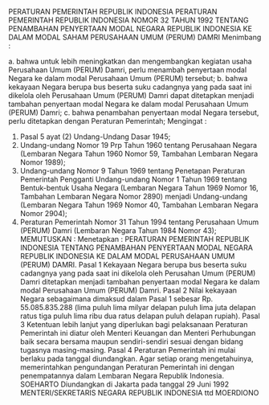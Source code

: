  PERATURAN PEMERINTAH REPUBLIK INDONESIA PERATURAN PEMERINTAH REPUBLIK INDONESIA NOMOR 32 TAHUN 1992 TENTANG PENAMBAHAN PENYERTAAN MODAL NEGARA REPUBLIK INDONESIA KE DALAM MODAL SAHAM PERUSAHAAN UMUM (PERUM) DAMRI
Menimbang :

a. bahwa untuk lebih meningkatkan dan mengembangkan kegiatan usaha Perusahaan Umum (PERUM) Damri, perlu menambah penyertaan modal Negara ke dalam modal Perusahaan Umum (PERUM) tersebut;
b. bahwa kekayaan Negara berupa bus beserta suku cadangnya yang pada saat ini dikelola oleh Perusahaan Umum (PERUM) Damri dapat ditetapkan menjadi tambahan penyertaan modal Negara ke dalam modal Perusahaan Umum (PERUM) Damri;
c. bahwa penambahan penyertaan modal Negara tersebut, perlu ditetapkan dengan Peraturan Pemerintah;
Mengingat :

1. Pasal 5 ayat (2) Undang-Undang Dasar 1945;
2. Undang-undang Nomor 19 Prp Tahun 1960 tentang Perusahaan Negara (Lembaran Negara Tahun 1960 Nomor 59, Tambahan Lembaran Negara Nomor 1989);
3. Undang-undang Nomor 9 Tahun 1969 tentang Penetapan Peraturan Pemerintah Pengganti Undang-undang Nomor 1 Tahun 1969 tentang Bentuk-bentuk Usaha Negara (Lembaran Negara Tahun 1969 Nomor 16, Tambahan Lembaran Negara Nomor 2890) menjadi Undang-undang (Lembaran Negara Tahun 1969 Nomor 40, Tambahan Lembaran Negara Nomor 2904);
5. Peraturan Pemerintah Nomor 31 Tahun 1994 tentang Perusahaan Umum (PERUM) Damri (Lembaran Negara Tahun 1984 Nomor 43);
MEMUTUSKAN :
 Menetapkan : PERATURAN PEMERINTAH REPUBLIK INDONESIA TENTANG PENAMBAHAN PENYERTAAN MODAL NEGARA REPUBLIK INDONESIA KE DALAM MODAL PERUSAHAAN UMUM (PERUM) DAMRI.
Pasal 1
Kekayaan Negara berupa bus beserta suku cadangnya yang pada saat ini dikelola oleh Perusahan Umum (PERUM) Damri ditetapkan menjadi tambahan penyertaan modal Negara ke dalam modal Perusahaan Umum (PERUM) Damri.
Pasal 2
Nilai kekayaan Negara sebagaimana dimaksud dalam Pasal 1 sebesar Rp. 55.085.835.288 (lima puluh lima milyar delapan puluh lima juta delapan ratus tiga puluh lima ribu dua ratus delapan puluh delapan rupiah).
Pasal 3
Ketentuan lebih lanjut yang diperlukan bagi pelaksanaan Peraturan Pemerintah ini diatur oleh Menteri Keuangan dan Menteri Perhubungan baik secara bersama maupun sendiri-sendiri sesuai dengan bidang tugasnya masing-masing.
Pasal 4
Peraturan Pemerintah ini mulai berlaku pada tanggal diundangkan. Agar setiap orang mengetahuinya, memerintahkan pengundangan Peraturan Pemerintah ini dengan penempatannya dalam Lembaran Negara Republik Indonesia. SOEHARTO Diundangkan di Jakarta pada tanggal 29 Juni 1992 MENTERI/SEKRETARIS NEGARA REPUBLIK INDONESIA ttd MOERDIONO
